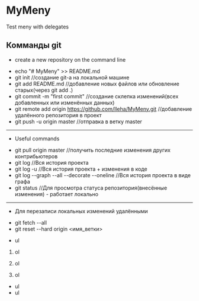 # MyMeny
Test meny with delegates
## Комманды git
* create a new repository on the command line
 - echo "# MyMeny" >> README.md
 - git init //создание git-a на локальной машине
 - git add README.md //добавление новых файлов или обновление старых(через git add .)
 - git commit -m "first commit" //создание склепка изменений(всех добавленных или изменённых данных)
 - git remote add origin https://github.com/Ileha/MyMeny.git //добавление удалённого репозитория в проект
 - git push -u origin master //отправка в ветку master
* * *
* Useful commands
 - git pull origin master //получить последние изменения других контрибьютеров
 - git log //Вся история проекта
 - git log -u //Вся история проекта + изменения в коде
 - git log --graph --all --decorate --oneline //Вся история проекта в виде графа
 - git status //Для просмотра статуса репозитория(внесённые изменения) - работает локально
* * *
* Для перезаписи локальных изменений удалёнными
 - git fetch --all
 - git reset --hard origin <имя_ветки>
* ul
 1. ol
 1. ol

 1. ol
 * ul
 * ul
